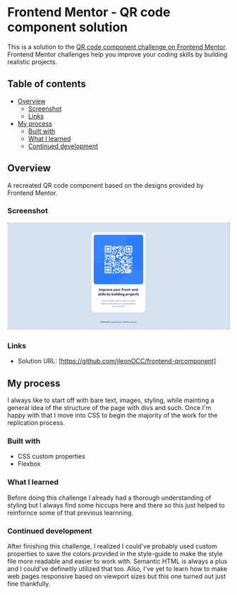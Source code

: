 # Frontend Mentor - QR code component solution

This is a solution to the [QR code component challenge on Frontend Mentor](https://www.frontendmentor.io/challenges/qr-code-component-iux_sIO_H). Frontend Mentor challenges help you improve your coding skills by building realistic projects. 

## Table of contents

- [Overview](#overview)
  - [Screenshot](#screenshot)
  - [Links](#links)
- [My process](#my-process)
  - [Built with](#built-with)
  - [What I learned](#what-i-learned)
  - [Continued development](#continued-development)

## Overview

A recreated QR code component based on the designs provided by Frontend Mentor.

### Screenshot

![](./screenshot.png)

### Links

- Solution URL: [https://github.com/jleonOCC/frontend-qrcomponent]

## My process

I always like to start off with bare text, images, styling, while mainting a general idea of the structure of the page with divs and such. Once I'm happy with that I move into CSS to begin the majority of the work for the replication process.

### Built with

- CSS custom properties
- Flexbox

### What I learned

Before doing this challenge I already had a thorough understanding of styling but I always find some hiccups here and there so this just helped to reinfornce some of that previous learnning.

### Continued development

After finishing this challenge, I realized I could've probably used custom properties to save the colors provided in the style-guide to make the style file more readable and easier to work with. Semantic HTML is always a plus and I could've defineitly utilized that too. Also, I've yet to learn how to make web pages responsive based on viewport sizes but this one turned out just fine thankfully.

